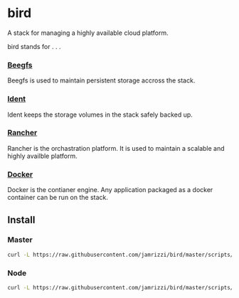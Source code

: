 # bird
A stack for managing a highly available cloud platform.

bird stands for . . .

### [Beegfs](http://www.beegfs.com/)
Beegfs is used to maintain persistent storage accross the stack.
### [Ident](https://github.com/jamrizzi/ident)
Ident keeps the storage volumes in the stack safely backed up.
### [Rancher](http://rancher.com/)
Rancher is the orchastration platform. It is used to maintain a scalable and highly availble platform.
### [Docker](https://www.docker.com/)
Docker is the contianer engine. Any application packaged as a docker container can be run on the stack.

## Install
### Master
```sh
curl -L https://raw.githubusercontent.com/jamrizzi/bird/master/scripts/download.sh | bash && sudo bird/master
```

### Node
```sh
curl -L https://raw.githubusercontent.com/jamrizzi/bird/master/scripts/download.sh | bash && sudo bird/node
```
